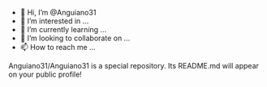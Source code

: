 - 👋 Hi, I’m @Anguiano31
- 👀 I’m interested in ...
- 🌱 I’m currently learning ...
- 💞️ I’m looking to collaborate on ...
- 📫 How to reach me ...

<!---
Anguiano31/Anguiano31 is a ✨ special ✨ repository because its `README.md` (this file) appears on your GitHub profile.
You can click the Preview link to take a look at your changes.
--->Anguiano31/Anguiano31 is a special repository. Its README.md will appear on your public profile!
